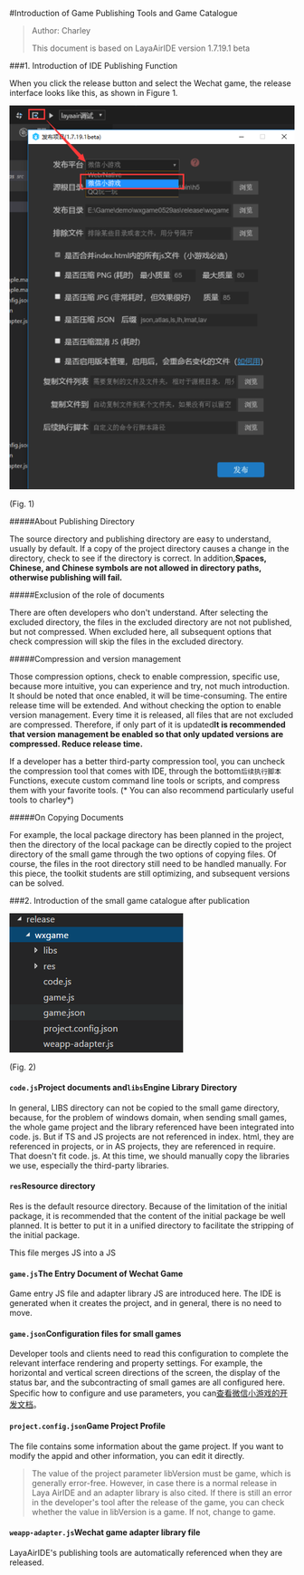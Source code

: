 #Introduction of Game Publishing Tools and Game Catalogue

> Author: Charley
>
> This document is based on LayaAirIDE version 1.7.19.1 beta

###1. Introduction of IDE Publishing Function

When you click the release button and select the Wechat game, the release interface looks like this, as shown in Figure 1.

![图1](img/1.png) 


(Fig. 1)

#####About Publishing Directory

The source directory and publishing directory are easy to understand, usually by default. If a copy of the project directory causes a change in the directory, check to see if the directory is correct. In addition,**Spaces, Chinese, and Chinese symbols are not allowed in directory paths, otherwise publishing will fail.**

#####Exclusion of the role of documents

There are often developers who don't understand. After selecting the excluded directory, the files in the excluded directory are not not published, but not compressed. When excluded here, all subsequent options that check compression will skip the files in the excluded directory.

#####Compression and version management

Those compression options, check to enable compression, specific use, because more intuitive, you can experience and try, not much introduction. It should be noted that once enabled, it will be time-consuming. The entire release time will be extended. And without checking the option to enable version management. Every time it is released, all files that are not excluded are compressed. Therefore, if only part of it is updated**It is recommended that version management be enabled so that only updated versions are compressed. Reduce release time.**

If a developer has a better third-party compression tool, you can uncheck the compression tool that comes with IDE, through the bottom`后续执行脚本`Functions, execute custom command line tools or scripts, and compress them with your favorite tools. (* You can also recommend particularly useful tools to charley*)

#####On Copying Documents

For example, the local package directory has been planned in the project, then the directory of the local package can be directly copied to the project directory of the small game through the two options of copying files. Of course, the files in the root directory still need to be handled manually. For this piece, the toolkit students are still optimizing, and subsequent versions can be solved.

###2. Introduction of the small game catalogue after publication

![img](img/2.png)  


(Fig. 2)

#### `code.js`Project documents and`libs`Engine Library Directory

In general, LIBS directory can not be copied to the small game directory, because, for the problem of windows domain, when sending small games, the whole game project and the library referenced have been integrated into code. js. But if TS and JS projects are not referenced in index. html, they are referenced in projects, or in AS projects, they are referenced in require. That doesn't fit code. js. At this time, we should manually copy the libraries we use, especially the third-party libraries.

#### `res`Resource directory

Res is the default resource directory. Because of the limitation of the initial package, it is recommended that the content of the initial package be well planned. It is better to put it in a unified directory to facilitate the stripping of the initial package.

This file merges JS into a JS

#### `game.js`The Entry Document of Wechat Game

Game entry JS file and adapter library JS are introduced here. The IDE is generated when it creates the project, and in general, there is no need to move.

#### `game.json`Configuration files for small games

Developer tools and clients need to read this configuration to complete the relevant interface rendering and property settings. For example, the horizontal and vertical screen directions of the screen, the display of the status bar, and the subcontracting of small games are all configured here. Specific how to configure and use parameters, you can[查看微信小游戏的开发文档](https://mp.weixin.qq.com/debug/wxagame/dev/index.html?t=2018115)。

#### `project.config.json`Game Project Profile

The file contains some information about the game project. If you want to modify the appid and other information, you can edit it directly.

> The value of the project parameter libVersion must be game, which is generally error-free. However, in case there is a normal release in Laya AirIDE and an adapter library is also cited. If there is still an error in the developer's tool after the release of the game, you can check whether the value in libVersion is a game. If not, change to game.

#### `weapp-adapter.js`Wechat game adapter library file

LayaAirIDE's publishing tools are automatically referenced when they are released.



